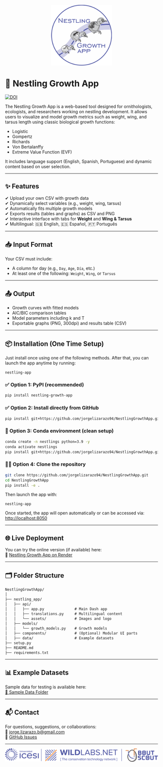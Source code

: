 <p align="center">
    <img src="https://raw.githubusercontent.com/jorgelizarazo94/NestlingGrowthApp/7a9916a809009ea6359db6b8e02645db32c0a28d/nestling_app/api/assets/ngapp_log.png" alt="Nestling Growth App" width="200px">
</p>

# 🐣 Nestling Growth App
[![DOI](https://zenodo.org/badge/DOI/10.5281/zenodo.17360999.svg)](https://doi.org/10.5281/zenodo.17360999)

  
The Nestling Growth App is a web-based tool designed for ornithologists, ecologists, and researchers working on nestling development. It allows users to visualize and model growth metrics such as weight, wing, and tarsus length using classic biological growth functions:
- Logistic  
- Gompertz  
- Richards  
- Von Bertalanffy  
- Extreme Value Function (EVF)  

It includes language support (English, Spanish, Portuguese) and dynamic content based on user selection.

---

## ✨ Features

✔ Upload your own CSV with growth data  
✔ Dynamically select variables (e.g., weight, wing, tarsus)  
✔ Automatically fits multiple growth models  
✔ Exports results (tables and graphs) as CSV and PNG  
✔ Interactive interface with tabs for **Weight** and **Wing & Tarsus**  
✔ Multilingual: 🇬🇧 English, 🇪🇸 Español, 🇵🇹 Português  

---

## 📥 Input Format

Your CSV must include:
- A column for day (e.g., `Day`, `Age`, `Día`, etc.)
- At least one of the following: `Weight`, `Wing`, or `Tarsus`

---

## 📤 Output

- Growth curves with fitted models  
- AIC/BIC comparison tables  
- Model parameters including k and T  
- Exportable graphs (PNG, 300dpi) and results table (CSV)  

---

## 📦 Installation (One Time Setup)

Just install once using one of the following methods. After that, you can launch the app anytime by running:

```
nestling-app
```

### ✅ Option 1: PyPI (recommended)

```bash
pip install nestling-growth-app
```

### ✅ Option 2: Install directly from GitHub

```bash
pip install git+https://github.com/jorgelizarazo94/NestlingGrowthApp.git
```

### 🧪 Option 3: Conda environment (clean setup)

```bash
conda create -n nestlings python=3.9 -y
conda activate nestlings
pip install git+https://github.com/jorgelizarazo94/NestlingGrowthApp.git
```

### 🧑‍💻 Option 4: Clone the repository

```bash
git clone https://github.com/jorgelizarazo94/NestlingGrowthApp.git
cd NestlingGrowthApp
pip install -e .
```

Then launch the app with:

```
nestling-app
```

Once started, the app will open automatically or can be accessed via:  
[http://localhost:8050](http://localhost:8050)

---

## 🌐 Live Deployment

You can try the online version (if available) here:  
🔗 [Nestling Growth App on Render](https://nestling-growth-app.onrender.com)

---

## 🗂️ Folder Structure

```
NestlingGrowthApp/
│
├── nestling_app/
│   ├── api/
│   │   ├── app.py              # Main Dash app
│   │   ├── translations.py     # Multilingual content
│   │   └── assets/             # Images and logo
│   ├── models/
│   │   └── growth_models.py    # Growth models
│   ├── components/             # (Optional) Modular UI parts
│   ├── data/                   # Example datasets
├── setup.py
├── README.md
├── requirements.txt
```

---

## 📊 Example Datasets

Sample data for testing is available here:  
[📁 Sample Data Folder](https://github.com/jorgelizarazo94/NestlingGrowthApp/tree/d910ec6f4befb22dc730157e6a9bd1a66e7de863/nestling_app/data)

---

## 📬 Contact

For questions, suggestions, or collaborations:  
📧 jorge.lizarazo.b@gmail.com  
🐛 [GitHub Issues](https://github.com/jorgelizarazo94/NestlingGrowthApp/issues)

---

<p align="center">
  <a href="https://wildlabs.net/" target="_blank">
    <img src="https://raw.githubusercontent.com/jorgelizarazo94/NestlingGrowthApp/7a9916a809009ea6359db6b8e02645db32c0a28d/nestling_app/api/assets/logo.png" width="800px" />
  </a>
</p>